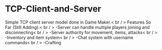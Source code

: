# TCP-Client-and-Server
Simple TCP client server model done in Game Maker.< br / >
Features So Far (Still Adding):< br / >
-Server can handle multiple players joining and disconnecting< br / >
-Server authority for movement, items, attacks< br / >
-Inventory and item system< br / >
-Chat system with username commands< br / >
-Crafting
